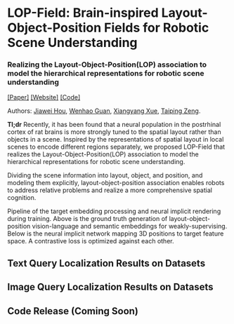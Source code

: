 # LOP-Field: Brain-inspired Layout-Object-Position Fields for Robotic Scene Understanding

### Realizing the Layout-Object-Position(LOP) association to model the hierarchical representations for robotic scene understanding

[[Paper]](https://arxiv.org/abs/2210.05663) [[Website]](https://jarvishou829.github.io/LOP-Field/) [[Code]](https://github.com/jarvishou829/LOP-Field)

Authors: [Jiawei Hou](https://jarvishou829.github.io/), [Wenhao Guan](), [Xiangyang Xue](), [Taiping Zeng]().

**Tl;dr** Recently, it has been found that a neural population in the postrhinal cortex of rat brains is more strongly tuned to the spatial layout rather than objects in a scene. Inspired by the representations of spatial layout in local scenes to encode different regions separately, we proposed LOP-Field that realizes the Layout-Object-Position(LOP) association to model the hierarchical representations for robotic scene understanding.


Dividing the scene information into layout, object, and position, and modeling them explicitly, layout-object-position association enables robots to address relative problems and realize a more comprehensive spatial cognition.

Pipeline of the target embedding processing and neural implicit rendering during training. Above is the ground truth generation of layout-object-position vision-language and semantic embeddings for weakly-supervising. Below is the neural implicit network mapping 3D positions to target feature space. A contrastive loss is optimized against each other.

## Text Query Localization Results on Datasets


## Image Query Localization Results on Datasets


## Code Release (Coming Soon)
